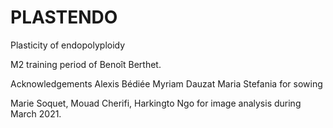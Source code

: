 # PLASTENDO
Plasticity of endopolyploidy

M2 training period of Benoît Berthet.

Acknowledgements
Alexis Bédiée
Myriam Dauzat
Maria Stefania for sowing

Marie Soquet, Mouad Cherifi, Harkingto Ngo for image analysis during March 2021.
